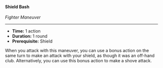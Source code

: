 #### Shield Bash
*Fighter Maneuver*
___
- **Time:** 1 action
- **Duration:** 1 round
- **Prerequisite:** Shield

When you attack with this maneuver, you can use a bonus action on the same turn to make an attack with your shield, as though it was an off-hand club. Alternatively, you can use this bonus action to make a shove attack.